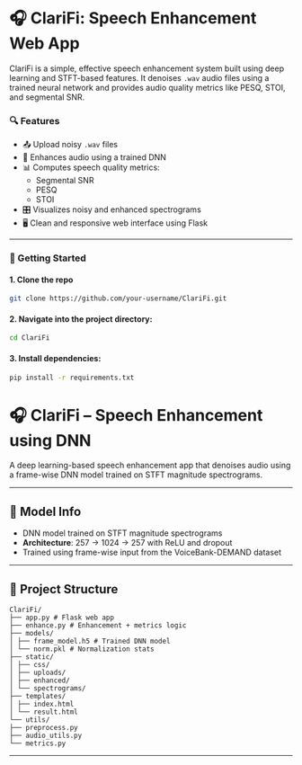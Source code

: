 # 🎧 ClariFi: Speech Enhancement Web App

ClariFi is a simple, effective speech enhancement system built using deep learning and STFT-based features. It denoises `.wav` audio files using a trained neural network and provides audio quality metrics like PESQ, STOI, and segmental SNR.

### 🔍 Features

- 📤 Upload noisy `.wav` files
- 🧠 Enhances audio using a trained DNN
- 📊 Computes speech quality metrics:
  - Segmental SNR
  - PESQ
  - STOI
- 🎛 Visualizes noisy and enhanced spectrograms
- 🖥️ Clean and responsive web interface using Flask

---

### 🚀 Getting Started

#### 1. Clone the repo

```bash
git clone https://github.com/your-username/ClariFi.git
```

#### 2. Navigate into the project directory:

```bash
cd ClariFi
```

#### 3. Install dependencies:

```bash
pip install -r requirements.txt
```

# 🎧 ClariFi – Speech Enhancement using DNN

A deep learning-based speech enhancement app that denoises audio using a frame-wise DNN model trained on STFT magnitude spectrograms.

---

## 🧠 Model Info

- DNN model trained on STFT magnitude spectrograms  
- **Architecture**: 257 → 1024 → 257 with ReLU and dropout  
- Trained using frame-wise input from the VoiceBank-DEMAND dataset

---

## 📁 Project Structure

```
ClariFi/
├── app.py # Flask web app
├── enhance.py # Enhancement + metrics logic
├── models/
│ ├── frame_model.h5 # Trained DNN model
│ └── norm.pkl # Normalization stats
├── static/
│ ├── css/
│ ├── uploads/
│ ├── enhanced/
│ └── spectrograms/
├── templates/
│ ├── index.html
│ └── result.html
└── utils/
├── preprocess.py
├── audio_utils.py
└── metrics.py
```

---
